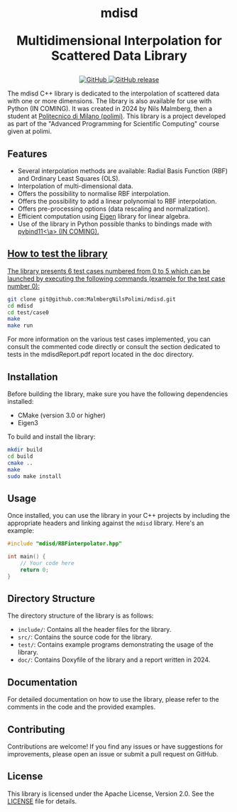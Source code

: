 <!---
Copyright 2024 Nils Malmberg.
All rights reserved.

Licensed under the Apache License, Version 2.0 (the "License");
you may not use this file except in compliance with the License.
You may obtain a copy of the License at

    http://www.apache.org/licenses/LICENSE-2.0

Unless required by applicable law or agreed to in writing, software
distributed under the License is distributed on an "AS IS" BASIS,
WITHOUT WARRANTIES OR CONDITIONS OF ANY KIND, either express or implied.
See the License for the specific language governing permissions and
limitations under the License.
-->

<h1 align="center">
    <p>mdisd</p>
    <p>Multidimensional Interpolation for Scattered Data Library</p>
</h1>

<p align="center">
    <a href="https://github.com/MalmbergNilsPolimi/mdisd/blob/main/LICENSE">
        <img alt="GitHub" src="https://img.shields.io/github/license/MalmbergNilsPolimi/mdisd?color=blue">
    </a>
    <a href="https://github.com/MalmbergNilsPolimi/mdisd/releases">
        <img alt="GitHub release" src="https://img.shields.io/github/release/MalmbergNilsPolimi/mdisd.svg">
    </a>
</p>



The mdisd C++ library is dedicated to the interpolation of scattered data with one or more dimensions. The library is also available for use with Python (IN COMING). It was created in 2024 by Nils Malmberg, then a student at  <a href="https://www.polimi.it/en" target="_blank">Politecnico di Milano (polimi)</a>. This library is a project developed as part of the "Advanced Programming for Scientific Computing" course given at polimi.

## Features

- Several interpolation methods are available: Radial Basis Function (RBF) and Ordinary Least Squares (OLS).
- Interpolation of multi-dimensional data.
- Offers the possibility to normalise RBF interpolation.
- Offers the possibility to add a linear polynomial to RBF interpolation.
- Offers pre-processing options (data rescaling and normalization).
- Efficient computation using <a href="https://eigen.tuxfamily.org/" target="_blank">Eigen</a> library for linear algebra.
- Use of the library in Python possible thanks to bindings made with <a href="https://github.com/pybind/pybind11" target="_blank">pybind11<\a> (IN COMING).

## How to test the library

The library presents 6 test cases numbered from 0 to 5 which can be launched by executing the following commands (example for the test case number 0):

```bash
git clone git@github.com:MalmbergNilsPolimi/mdisd.git
cd mdisd
cd test/case0
make
make run
```

For more information on the various test cases implemented, you can consult the commented code directly or consult the section dedicated to tests in the mdisdReport.pdf report located in the doc directory.

## Installation

Before building the library, make sure you have the following dependencies installed:
- CMake (version 3.0 or higher)
- Eigen3

To build and install the library:
```bash
mkdir build
cd build
cmake ..
make
sudo make install
```

## Usage

Once installed, you can use the library in your C++ projects by including the appropriate headers and linking against the `mdisd` library. Here's an example:

```cpp
#include "mdisd/RBFinterpolator.hpp"

int main() {
    // Your code here
    return 0;
}
```

## Directory Structure

The directory structure of the library is as follows:

- `include/`: Contains all the header files for the library.
- `src/`: Contains the source code for the library.
- `test/`: Contains example programs demonstrating the usage of the library.
- `doc/`: Contains Doxyfile of the library and a report written in 2024.

## Documentation

For detailed documentation on how to use the library, please refer to the comments in the code and the provided examples.

## Contributing

Contributions are welcome! If you find any issues or have suggestions for improvements, please open an issue or submit a pull request on GitHub.

## License

This library is licensed under the Apache License, Version 2.0. See the [LICENSE](LICENSE) file for details.
